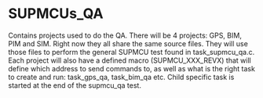 # SUPMCUs_QA
Contains projects used to do the QA.
There will be 4 projects: GPS, BIM, PIM and SIM. Right now they all share the same source files.
They will use those files to perform the general SUPMCU test found in task_supmcu_qa.c.
Each project will also have a defined macro (SUPMCU_XXX_REVX) that will define which address to send commands to,
as well as what is the right task to create and run: task_gps_qa, task_bim_qa etc.
Child specific task is started at the end of the supmcu_qa test.
